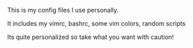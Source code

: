 This is my config files I use personally.

It includes my vimrc, bashrc, some vim colors, random scripts

Its quite personalized so take what you want with caution!  
